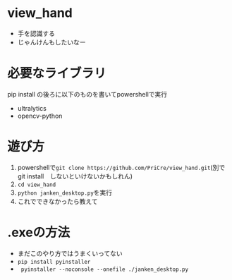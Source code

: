 # view_hand
- 手を認識する
- じゃんけんもしたいなー
# 必要なライブラリ
pip install の後ろに以下のものを書いてpowershellで実行
- ultralytics
- opencv-python
# 遊び方
1. powershellで```git clone https://github.com/PriCre/view_hand.git```(別でgit install　しないといけないかもしれん)
2. ```cd view_hand```
3. ```python janken_desktop.py```を実行
4. これでできなかったら教えて

# .exeの方法
- まだこのやり方ではうまくいってない
- ``` pip install pyinstaller ```
- ``` pyinstaller --noconsole --onefile ./janken_desktop.py```
